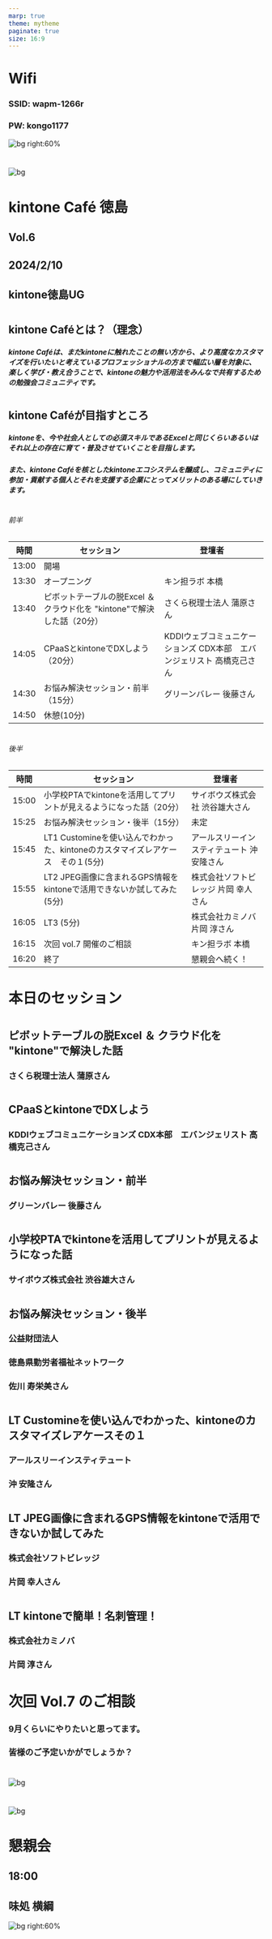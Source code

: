 ```yaml
---
marp: true
theme: mytheme
paginate: true
size: 16:9
---
```

<!-- headingDivider: 1 -->
<!-- - class: normal / blue / green / red / kintone / purple -->
<!-- class: kintone -->

# Wifi
### SSID: wapm-1266r
### PW: kongo1177

![bg right:60%](img/2024-02-10-12-38-23.png)

#
![bg](img/2024-02-10-05-59-13.png)


<!-- # 徳島 Vol.6
![bg opacity:1](./img/signboard.jpg) -->

# kintone Café 徳島
## Vol.6
## 2024/2/10
## kintone徳島UG


#


## kintone Caféとは？（理念）
##### kintone Caféは、まだkintoneに触れたことの無い方から、より高度なカスタマイズを行いたいと考えているプロフェッショナルの方まで幅広い層を対象に、 楽しく学び・教え合うことで、kintoneの魅力や活用法をみんなで共有するための勉強会コミュニティです。


#

## kintone Caféが目指すところ
##### kintoneを、今や社会人としての必須スキルであるExcelと同じくらいあるいはそれ以上の存在に育て・普及させていくことを目指します。 

##### また、kintone Caféを核としたkintoneエコシステムを醸成し、コミュニティに参加・貢献する個人とそれを支援する企業にとってメリットのある場にしていきます。

<!-- #

![bg fit 80%](img/rename2023-08-30-12-42-11.png) -->

#
###### 前半
| 時間 | セッション | 登壇者 | 
| --- | --- | --- |
| 13:00 | 開場 | |
| 13:30 | オープニング | キン担ラボ 本橋 |
| 13:40 | ピボットテーブルの脱Excel ＆ クラウド化を "kintone"で解決した話（20分） |  さくら税理士法人 蒲原さん |
| 14:05 | CPaaSとkintoneでDXしよう（20分）| 	KDDIウェブコミュニケーションズ CDX本部　エバンジェリスト 高橋克己さん |
| 14:30 | お悩み解決セッション・前半（15分） | グリーンバレー 後藤さん |
| 14:50 | 休憩(10分) |

#
###### 後半

| 時間 | セッション | 登壇者 | 
| --- | --- | --- |
| 15:00 | 小学校PTAでkintoneを活用してプリントが見えるようになった話（20分）| サイボウズ株式会社 渋谷雄大さん |
| 15:25 | お悩み解決セッション・後半（15分） | 未定 |
| 15:45 | LT1 Customineを使い込んでわかった、kintoneのカスタマイズレアケース　その１(5分) |アールスリーインスティテュート  沖 安隆さん |
| 15:55 | LT2 JPEG画像に含まれるGPS情報をkintoneで活用できないか試してみた (5分) | 株式会社ソフトビレッジ 片岡 幸人さん |
| 16:05 | LT3 (5分) | 株式会社カミノバ 片岡 淳さん |
| 16:15 | 次回 vol.7 開催のご相談 | キン担ラボ 本橋 |
| 16:20 | 終了 | 懇親会へ続く！|


# 本日のセッション

#
## ピボットテーブルの脱Excel ＆ クラウド化を "kintone"で解決した話 
###  さくら税理士法人 蒲原さん 

#
## CPaaSとkintoneでDXしよう
### 	KDDIウェブコミュニケーションズ CDX本部　エバンジェリスト 高橋克己さん 

#
## お悩み解決セッション・前半 
### グリーンバレー 後藤さん 

#
## 小学校PTAでkintoneを活用してプリントが見えるようになった話
### サイボウズ株式会社 渋谷雄大さん 

#
## お悩み解決セッション・後半 
### 公益財団法人
### 徳島県勤労者福祉ネットワーク
### 佐川 寿栄美さん

#
## LT Customineを使い込んでわかった、kintoneのカスタマイズレアケースその１ 
### アールスリーインスティテュート
### 沖 安隆さん 

#
## LT JPEG画像に含まれるGPS情報をkintoneで活用できないか試してみた  
### 株式会社ソフトビレッジ
### 片岡 幸人さん 

#
## LT kintoneで簡単！名刺管理！
### 株式会社カミノバ
### 片岡 淳さん 



# 次回 Vol.7 のご相談

### 9月くらいにやりたいと思ってます。
### 皆様のご予定いかがでしょうか？


#
![bg](img/2024-02-10-05-40-24.png)

#
![bg](img/2024-02-10-05-44-59.png)

# 懇親会
## 18:00
## 味処 横綱
![bg right:60%](img/2024-02-10-05-51-17.png)
